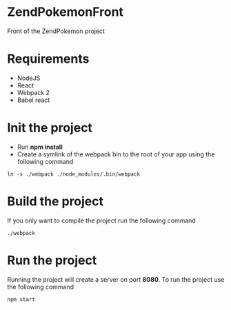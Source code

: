 # ZendPokemonFront

Front of the ZendPokemon project 

# Requirements 

* NodeJS 
* React 
* Webpack 2 
* Babel react 

# Init the project  

* Run **npm install**
* Create a symlink of the webpack bin to the root of your app using the following command 
```shell
ln -s ./webpack ./node_modules/.bin/webpack
```

# Build the project 

If you only want to compile the project run the following command 
```shell 
./webpack 
```

# Run the project 

Running the project will create a server on port **8080**. To run the project use the following command 

```shell 
npm start
```
